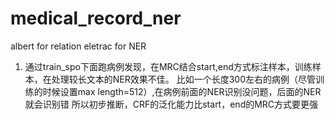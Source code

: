 # medical_record_ner
albert for relation
eletrac for NER


1. 通过train_spo下面跑病例发现，在MRC结合start,end方式标注样本，训练样本，在处理较长文本的NER效果不佳。
比如一个长度300左右的病例（尽管训练的时候设置max length=512）,在病例前面的NER识别没问题，后面的NER就会识别错
所以初步推断，CRF的泛化能力比start，end的MRC方式要更强

